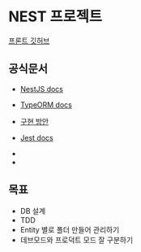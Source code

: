 # NEST 프로젝트

[프론트 깃허브](https://github.com/dusunax/hnn-next-prac-sa)


## 공식문서

- [NestJS docs](https://docs.nestjs.com/)
- [TypeORM docs](https://typeorm.biunav.com/en/)

- [구현 방안](https://olive-barber-595.notion.site/5ef7010df1b84cabb312ea8738dff0da)
- [Jest docs](https://jestjs.io/docs/using-matchers)
- 
-

## 목표

- DB 설계
- TDD
- Entity 별로 폴더 만들어 관리하기
- 데브모드와 프로덕트 모드 잘 구분하기
